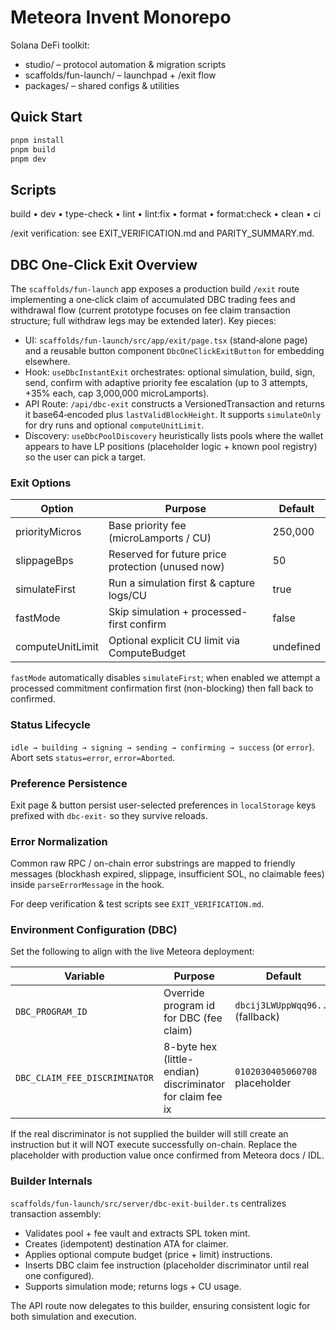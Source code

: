 # Meteora Invent Monorepo

Solana DeFi toolkit:

- studio/ – protocol automation & migration scripts
- scaffolds/fun-launch/ – launchpad + /exit flow
- packages/ – shared configs & utilities

## Quick Start

```bash
pnpm install
pnpm build
pnpm dev
```

## Scripts

build • dev • type-check • lint • lint:fix • format • format:check • clean • ci

/exit verification: see EXIT_VERIFICATION.md and PARITY_SUMMARY.md.

## DBC One-Click Exit Overview

The `scaffolds/fun-launch` app exposes a production build `/exit` route implementing a one‑click
claim of accumulated DBC trading fees and withdrawal flow (current prototype focuses on fee claim
transaction structure; full withdraw legs may be extended later). Key pieces:

- UI: `scaffolds/fun-launch/src/app/exit/page.tsx` (stand‑alone page) and a reusable button
	component `DbcOneClickExitButton` for embedding elsewhere.
- Hook: `useDbcInstantExit` orchestrates: optional simulation, build, sign, send, confirm with
	adaptive priority fee escalation (up to 3 attempts, +35% each, cap 3,000,000 microLamports).
- API Route: `/api/dbc-exit` constructs a VersionedTransaction and returns it base64‑encoded plus
	`lastValidBlockHeight`. It supports `simulateOnly` for dry runs and optional `computeUnitLimit`.
- Discovery: `useDbcPoolDiscovery` heuristically lists pools where the wallet appears to have LP
	positions (placeholder logic + known pool registry) so the user can pick a target.

### Exit Options

| Option            | Purpose                                             | Default    |
| ----------------- | --------------------------------------------------- | ---------- |
| priorityMicros    | Base priority fee (microLamports / CU)              | 250,000    |
| slippageBps       | Reserved for future price protection (unused now)  | 50         |
| simulateFirst     | Run a simulation first & capture logs/CU            | true       |
| fastMode          | Skip simulation + processed-first confirm           | false      |
| computeUnitLimit  | Optional explicit CU limit via ComputeBudget        | undefined  |

`fastMode` automatically disables `simulateFirst`; when enabled we attempt a processed commitment
confirmation first (non-blocking) then fall back to confirmed.

### Status Lifecycle

`idle → building → signing → sending → confirming → success` (or `error`). Abort sets
`status=error`, `error=Aborted`.

### Preference Persistence

Exit page & button persist user-selected preferences in `localStorage` keys prefixed with
`dbc-exit-` so they survive reloads.

### Error Normalization

Common raw RPC / on-chain error substrings are mapped to friendly messages (blockhash expired,
slippage, insufficient SOL, no claimable fees) inside `parseErrorMessage` in the hook.

For deep verification & test scripts see `EXIT_VERIFICATION.md`.

### Environment Configuration (DBC)

Set the following to align with the live Meteora deployment:

| Variable | Purpose | Default |
| -------- | ------- | ------- |
| `DBC_PROGRAM_ID` | Override program id for DBC (fee claim) | `dbcij3LWUppWqq96...` (fallback) |
| `DBC_CLAIM_FEE_DISCRIMINATOR` | 8-byte hex (little-endian) discriminator for claim fee ix | `0102030405060708` placeholder |

If the real discriminator is not supplied the builder will still create an instruction but it will NOT execute successfully on-chain. Replace the placeholder with production value once confirmed from Meteora docs / IDL.

### Builder Internals

`scaffolds/fun-launch/src/server/dbc-exit-builder.ts` centralizes transaction assembly:

- Validates pool + fee vault and extracts SPL token mint.
- Creates (idempotent) destination ATA for claimer.
- Applies optional compute budget (price + limit) instructions.
- Inserts DBC claim fee instruction (placeholder discriminator until real one configured).
- Supports simulation mode; returns logs + CU usage.

The API route now delegates to this builder, ensuring consistent logic for both simulation and execution.
